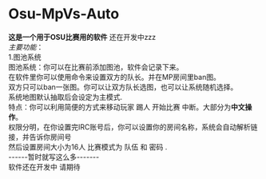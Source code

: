 # Osu-MpVs-Auto
**这是一个用于OSU比赛用的软件**
还在开发中zzz  
*主要功能*：  
1.图池系统  
图池系统：你可以在比赛前添加图池，软件会记录下来。  
在软件里你可以使用命令来设置双方的队长。并在MP房间里ban图。  
双方只可以ban一张图。你可以让双方队长选图，也可以让系统随机选择。  
系统地图默认抽取后会设定为主模式.  
特点：你可以利用简便的方式来移动玩家 踢人 开始比赛 中断。大部分为**中文操作**。  
权限分明，在你设置完IRC账号后，你可以设置你的房间名称，系统会自动解析链接，并告诉你房间号  
然后设置房间大小为16人 比赛模式为 队伍 和 密码 .  
------暂时就写这么多-------  
软件还在开发中 请期待

